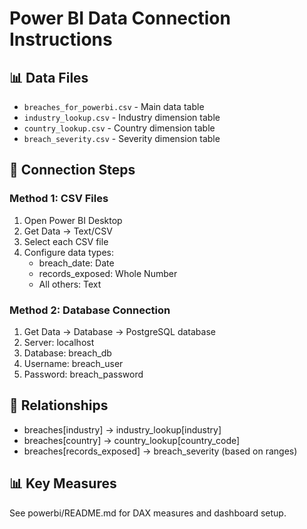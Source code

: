 # Power BI Data Connection Instructions

## 📊 Data Files
- `breaches_for_powerbi.csv` - Main data table
- `industry_lookup.csv` - Industry dimension table
- `country_lookup.csv` - Country dimension table
- `breach_severity.csv` - Severity dimension table

## 🔌 Connection Steps

### Method 1: CSV Files
1. Open Power BI Desktop
2. Get Data → Text/CSV
3. Select each CSV file
4. Configure data types:
   - breach_date: Date
   - records_exposed: Whole Number
   - All others: Text

### Method 2: Database Connection
1. Get Data → Database → PostgreSQL database
2. Server: localhost
3. Database: breach_db
4. Username: breach_user
5. Password: breach_password

## 🔗 Relationships
- breaches[industry] → industry_lookup[industry]
- breaches[country] → country_lookup[country_code]
- breaches[records_exposed] → breach_severity (based on ranges)

## 📊 Key Measures
See powerbi/README.md for DAX measures and dashboard setup.
